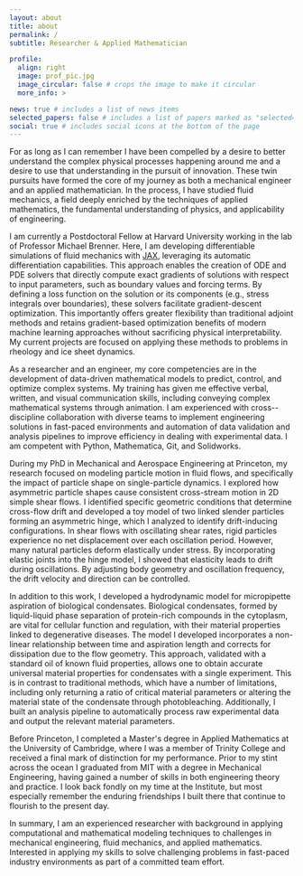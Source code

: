 ```yaml
---
layout: about
title: about
permalink: /
subtitle: Researcher & Applied Mathematician

profile:
  align: right
  image: prof_pic.jpg
  image_circular: false # crops the image to make it circular
  more_info: >

news: true # includes a list of news items
selected_papers: false # includes a list of papers marked as "selected={true}"
social: true # includes social icons at the bottom of the page
---
```


For as long as I can remember I have been compelled by a desire to better understand the complex physical processes happening around me and a desire to use that understanding in the pursuit of innovation. These twin pursuits have formed the core of my journey as both a mechanical engineer and an applied mathematician. In the process, I have studied fluid mechanics, a field deeply enriched by the techniques of applied mathematics, the fundamental understanding of physics, and applicability of engineering. 

I am currently a Postdoctoral Fellow at Harvard University working in the lab of Professor Michael Brenner. Here, I am developing differentiable simulations of fluid mechanics with [JAX](https://jax.readthedocs.io/en/latest/index.html), leveraging its automatic differentiation capabilities. This approach enables the creation of ODE and PDE solvers that directly compute exact gradients of solutions with respect to input parameters, such as boundary values and forcing terms. By defining a loss function on the solution or its components (e.g., stress integrals over boundaries), these solvers facilitate gradient-descent optimization. This importantly offers greater flexibility than traditional adjoint methods and retains gradient-based optimization benefits of modern machine learning approaches without sacrificing physical interpretability. My current projects are focused on applying these methods to problems in rheology and ice sheet dynamics.

As a researcher and an engineer, my core competencies are in the development of data-driven mathematical models to predict, control, and optimize complex systems. My training has given me effective verbal, written, and visual communication skills, including conveying complex mathematical systems through animation. I am experienced with cross--discipline collaboration with diverse teams to implement engineering solutions in fast-paced environments and automation of data validation and analysis pipelines to improve efficiency in dealing with experimental data. I am competent with Python, Mathematica, Git, and Solidworks.

During my PhD in Mechanical and Aerospace Engineering at Princeton, my research focused on modeling particle motion in fluid flows, and specifically the impact of particle shape on single-particle dynamics. I explored how asymmetric particle shapes cause consistent cross-stream motion in 2D simple shear flows. I identified specific geometric conditions that determine cross-flow drift and developed a toy model of two linked slender particles forming an asymmetric hinge, which I analyzed to identify drift-inducing configurations. In shear flows with oscillating shear rates, rigid particles experience no net displacement over each oscillation period. However, many natural particles deform elastically under stress. By incorporating elastic joints into the hinge model, I showed that elasticity leads to drift during oscillations. By adjusting body geometry and oscillation frequency, the drift velocity and direction can be controlled.

In addition to this work, I developed a hydrodynamic model for micropipette aspiration of biological condensates. Biological condensates, formed by liquid-liquid phase separation of protein-rich compounds in the cytoplasm, are vital for cellular function and regulation, with their material properties linked to degenerative diseases.  The model I developed incorporates a non-linear relationship between time and aspiration length and corrects for dissipation due to the flow geometry. This approach, validated with a standard oil of known fluid properties, allows one to obtain accurate universal material properties for condensates with a single experiment. This is in contrast to traditional methods, which have a number of limitations, including only returning a ratio of critical material parameters or altering the material state of the condensate through photobleaching.  Additionally, I built an analysis pipeline to automatically process raw experimental data and output the relevant material parameters. 

Before Princeton, I completed a Master's degree in Applied Mathematics at the University of Cambridge, where I was a member of Trinity College and received a final mark of distinction for my performance. Prior to my stint across the ocean I graduated from MIT with a degree in Mechanical Engineering, having gained a number of skills in both engineering theory and practice. I look back fondly on my time at the Institute, but most especially remember the enduring friendships I built there that continue to flourish to the present day. 

In summary, I am an experienced researcher with background in applying computational and mathematical modeling techniques to challenges in mechanical engineering, fluid mechanics, and applied mathematics. Interested in applying my skills to solve challenging problems in fast-paced industry environments as part of a committed team effort.